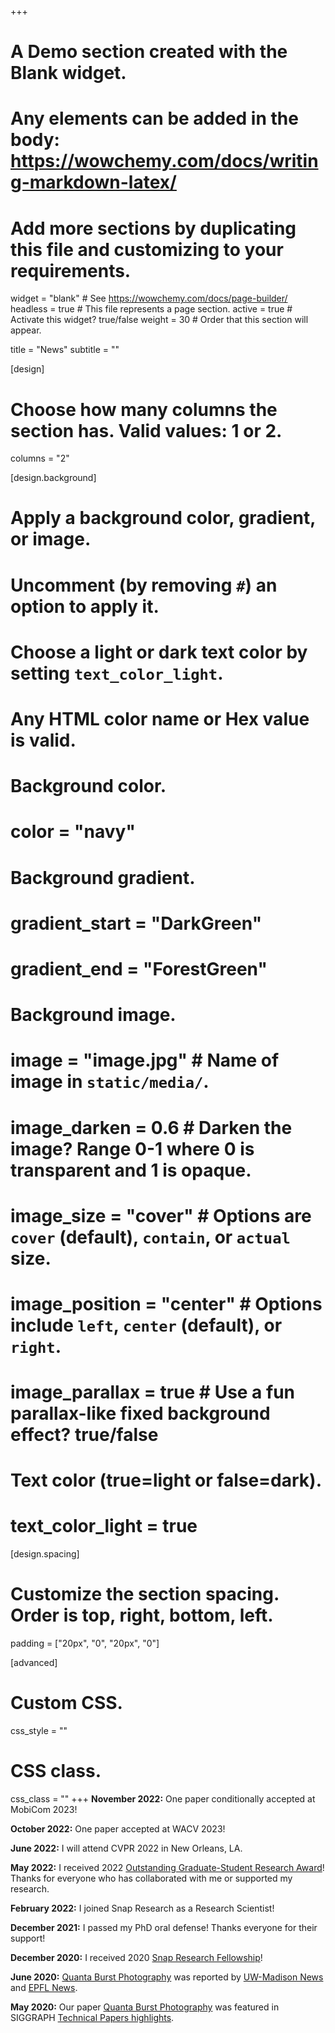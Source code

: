 +++
# A Demo section created with the Blank widget.
# Any elements can be added in the body: https://wowchemy.com/docs/writing-markdown-latex/
# Add more sections by duplicating this file and customizing to your requirements.

widget = "blank"  # See https://wowchemy.com/docs/page-builder/
headless = true  # This file represents a page section.
active = true  # Activate this widget? true/false
weight = 30  # Order that this section will appear.

title = "News"
subtitle = ""

[design]
  # Choose how many columns the section has. Valid values: 1 or 2.
  columns = "2"

[design.background]
  # Apply a background color, gradient, or image.
  #   Uncomment (by removing `#`) an option to apply it.
  #   Choose a light or dark text color by setting `text_color_light`.
  #   Any HTML color name or Hex value is valid.

  # Background color.
  # color = "navy"
  
  # Background gradient.
  # gradient_start = "DarkGreen"
  # gradient_end = "ForestGreen"
  
  # Background image.
  # image = "image.jpg"  # Name of image in `static/media/`.
  # image_darken = 0.6  # Darken the image? Range 0-1 where 0 is transparent and 1 is opaque.
  # image_size = "cover"  #  Options are `cover` (default), `contain`, or `actual` size.
  # image_position = "center"  # Options include `left`, `center` (default), or `right`.
  # image_parallax = true  # Use a fun parallax-like fixed background effect? true/false
  
  # Text color (true=light or false=dark).
  # text_color_light = true

[design.spacing]
  # Customize the section spacing. Order is top, right, bottom, left.
  padding = ["20px", "0", "20px", "0"]

[advanced]
 # Custom CSS. 
 css_style = ""
 
 # CSS class.
 css_class = ""
+++
**November 2022:** One paper conditionally accepted at MobiCom 2023!

**October 2022:** One paper accepted at WACV 2023!

**June 2022:** I will attend CVPR 2022 in New Orleans, LA.

**May 2022:** I received 2022 [Outstanding Graduate-Student Research Award](https://www.cs.wisc.edu/2022-cs-department-awards-and-thank-yous/)! Thanks for everyone who has collaborated with me or supported my research.

**February 2022:** I joined Snap Research as a Research Scientist!

**December 2021:** I passed my PhD oral defense! Thanks everyone for their support!

**December 2020:** I received 2020 [Snap Research Fellowship](https://research.snap.com/news/detail/2020-snap-research-fellows/)!

**June 2020:** [Quanta Burst Photography](https://wisionlab.cs.wisc.edu/project/quanta-burst-photography/) was reported by [UW-Madison News](https://news.wisc.edu/better-low-light-photography-may-come-one-photon-at-a-time/) and [EPFL News](https://actu.epfl.ch/news/capturing-moving-subjects-in-still-life-quality/).

**May 2020:** Our paper [Quanta Burst Photography](https://wisionlab.cs.wisc.edu/project/quanta-burst-photography/) was featured in SIGGRAPH [Technical Papers highlights](https://www.businesswire.com/news/home/20200514005743/en/SIGGRAPH-2020-Technical-Papers-Reveal-the-Latest-Trends-in-Computer-Graphics-Interactive-Techniques).
